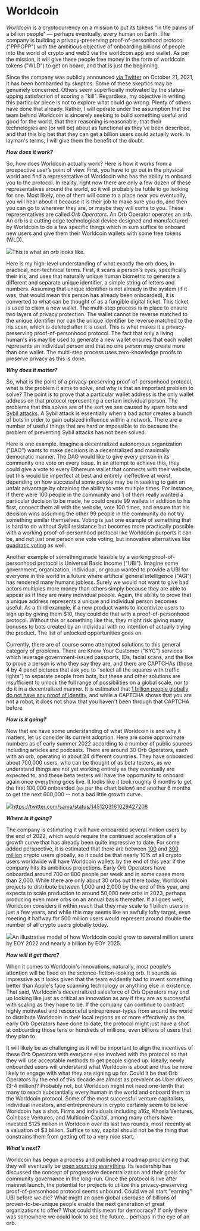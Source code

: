# Worldcoin

_Worldcoin_ is a cryptocurrency on a mission to put its tokens "in the palms of a billion people" — perhaps eventually, every human on Earth. The company is building a privacy-preserving proof-of-personhood protocol ("PPPOPP") with the ambitious objective of onboarding billions of people into the world of crypto and web3 via the worldcoin app and wallet. As per the mission, it will give these people free money in the form of worldcoin tokens ("WLD") to get on board, and that is just the beginning.

Since the company was publicly announced [via Twitter](https://twitter.com/worldcoin/status/1451214710628667394?s=20&t=devb3lRNqKIDKkYlMoF1Tw) on October 21, 2021, it has been bombarded by skeptics. Some of these skeptics may be genuinely concerned. Others seem superficially motivated by the status-upping satisfaction of scoring a "kill". Regardless, my objective in writing this particular piece is not to explore what could go wrong. Plenty of others have done that already. Rather, I will operate under the assumption that the team behind Worldcoin is sincerely seeking to build something useful and good for the world, that their reasoning is reasonable, that their technologies are (or will be) about as functional as they've been described, and that this big bet that they can get a billion users could actually work. In layman's terms, I will give them the benefit of the doubt.

_**How does it work?**_

So, how does Worldcoin actually work? Here is how it works from a prospective user’s point of view. First, you have to go out in the physical world and find a representative of Worldcoin who has the ability to onboard you to the protocol. In reality, right now there are only a few dozen of these representatives around the world, so it will probably be futile to go looking for one. Most likely, one of them will come to a place near you eventually, you will hear about it because it is their job to make sure you do, and then you can go to wherever they are, or maybe they will come to you. These representatives are called _Orb Operators_. An Orb Operator operates an _orb_. An orb is a cutting edge technological device designed and manufactured by Worldcoin to do a few specific things which in sum suffice to onboard new users and give them their Worldcoin wallets with some free tokens (WLD). 

[![](https://substackcdn.com/image/fetch/w_1456,c_limit,f_auto,q_auto:good,fl_progressive:steep/https%3A%2F%2Fsubstack-post-media.s3.amazonaws.com%2Fpublic%2Fimages%2Fe8a08628-fe82-4e43-9080-05d5567d7a8e_1024x731.jpeg)](https://substackcdn.com/image/fetch/f_auto,q_auto:good,fl_progressive:steep/https%3A%2F%2Fsubstack-post-media.s3.amazonaws.com%2Fpublic%2Fimages%2Fe8a08628-fe82-4e43-9080-05d5567d7a8e_1024x731.jpeg)This is what an _orb_ looks like.

Here is my high-level understanding of what exactly the orb does, in practical, non-technical terms. First, it scans a person's eyes, specifically their iris, and uses that naturally unique human biometric to generate a different and separate unique identifier, a simple string of letters and numbers. Assuming that unique identifier is not already in the system (if it was, that would mean this person has already been onboarded), it is converted to what can be thought of as a fungible digital ticket. This ticket is used to claim a new wallet. The multi-step process is in place to ensure two layers of privacy protection. The wallet cannot be reverse matched to the unique identifier nor can the unique identifier be reverse matched to the iris scan, which is deleted after it is used. This is what makes it a privacy-preserving proof-of-personhood protocol. The fact that only a living human's iris may be used to generate a new wallet ensures that each wallet represents an individual person and that no one person may create more than one wallet. The multi-step process uses zero-knowledge proofs to preserve privacy as this is done.

_**Why does it matter?**_

So, what is the point of a privacy-preserving proof-of-personhood protocol, what is the problem it aims to solve, and why is that an important problem to solve? The point is to prove that a particular wallet address is the only wallet address on that protocol representing a certain individual person. The problems that this solves are of the sort we see caused by spam bots and [Sybil attacks](https://en.wikipedia.org/wiki/Sybil_attack). A Sybil attack is essentially when a bad actor creates a bunch of bots in order to gain outsized influence within a network. There are a number of useful things that are hard or impossible to do because the problem of preventing Sybil attacks has not been solved.

Here is one example. Imagine a decentralized autonomous organization ("DAO") wants to make decisions in a decentralized and maximally democratic manner. The DAO would like to give every person in its community one vote on every issue. In an attempt to achieve this, they could give a vote to every Ethereum wallet that connects with their website, but this would be imperfect at best and entirely ineffective at worst, depending on how successful some people may be in seeking to gain an unfair advantage by obtaining the ability to vote multiple times. For instance, If there were 100 people in the community and 1 of them really wanted a particular decision to be made, he could create 99 wallets in addition to his first, connect them all with the website, vote 100 times, and ensure that his decision wins assuming the other 99 people in the community do not try something similar themselves. Voting is just one example of something that is hard to do without Sybil resistance but becomes more practically possible with a working proof-of-personhood protocol like Worldcoin purports it can be, and not just one person one vote voting, but innovative alternatives like [quadratic voting](https://vitalik.ca/general/2019/12/07/quadratic.html) as well.

Another example of something made feasible by a working proof-of-personhood protocol is Universal Basic Income ("UBI"). Imagine some government, organization, individual, or group wanted to provide a UBI for everyone in the world in a future where artificial general intelligence ("AGI") has rendered many humans jobless. Surely we would not want to give bad actors multiples more money than others simply because they are able to appear as if they are many individual people. Again, the ability to prove that a unique address represents a unique and individual person becomes useful. As a third example, if a new product wants to incentivize users to sign up by giving them $10, they could do that with a proof-of-personhood protocol. Without this or something like this, they might risk giving many bonuses to bots created by an individual with no intention of actually trying the product. The list of unlocked opportunities goes on. 

Currently, there are of course some attempted solutions to this general category of problems. There are Know Your Customer ("KYC") services which leverage government-issued passports, IDs, facial scans, and the like to prove a person is who they say they are, and there are CAPTCHAs (those 4 by 4 panel pictures that ask you to "select all the squares with traffic lights") to separate people from bots, but these and other solutions are insufficient to unlock the full range of possibilities on a global scale, nor to do it in a decentralized manner. It is estimated that [1 billion people globally do not have any proof of identity](https://blogs.worldbank.org/voices/global-identification-challenge-who-are-1-billion-people-without-proof-identity), and while a CAPTCHA shows that you are not a robot, it does not show that you haven't been through that CAPTCHA before.

_**How is it going?**_

Now that we have some understanding of what Worldcoin is and why it matters, let us consider its current adoption. Here are some approximate numbers as of early summer 2022 according to a number of public sources including articles and podcasts. There are around 30 Orb Operators, each with an orb, operating in about 24 different countries. They have onboarded about 700,000 users, who can be thought of as beta testers, as we understand things are not yet working entirely as they eventually are expected to, and these beta testers will have the opportunity to onboard again once everything goes live. It looks like it took roughly 6 months to get the first 100,000 onboarded (as per the chart below) and another 6 months to get the next 600,000 -- not a bad little growth curve.

[![](https://substackcdn.com/image/fetch/w_1456,c_limit,f_auto,q_auto:good,fl_progressive:steep/https%3A%2F%2Fsubstack-post-media.s3.amazonaws.com%2Fpublic%2Fimages%2F42710d6a-87df-42a6-94f5-6c15da1b881d_1024x528.jpeg)](https://substackcdn.com/image/fetch/f_auto,q_auto:good,fl_progressive:steep/https%3A%2F%2Fsubstack-post-media.s3.amazonaws.com%2Fpublic%2Fimages%2F42710d6a-87df-42a6-94f5-6c15da1b881d_1024x528.jpeg)https://twitter.com/sama/status/1451203161029427208

 _**Where is it going?**_

The company is estimating it will have onboarded several million users by the end of 2022, which would require the continued acceleration of a growth curve that has already been quite impressive to date. For some added perspective, it is estimated that there are between [100](https://explodingtopics.com/blog/blockchain-stats) and [300 million](https://www.buybitcoinworldwide.com/cryptocurrency-statistics/) crypto users globally, so it could be that nearly 10% of all crypto users worldwide will have Worldcoin wallets by the end of this year if the company hits its ambitious projections. Early Orb Operators have onboarded around 700 or 800 people per week and in some cases more than 2,000. While there are only about 30 orbs out there today, Worldcoin projects to distribute between 1,000 and 2,000 by the end of this year, and expects to scale production to around 50,000 new orbs in 2023, perhaps producing even more orbs on an annual basis thereafter. If all goes well, Worldcoin considers it within reach that they may scale to 1 billion users in just a few years, and while this may seems like an awfully lofty target, even meeting it halfway for 500 million users would represent around double the number of all crypto users globally today.

[![](https://substackcdn.com/image/fetch/w_1456,c_limit,f_auto,q_auto:good,fl_progressive:steep/https%3A%2F%2Fsubstack-post-media.s3.amazonaws.com%2Fpublic%2Fimages%2Fa3604720-1564-45ce-82e6-399478501d41_1023x557.png)](https://substackcdn.com/image/fetch/f_auto,q_auto:good,fl_progressive:steep/https%3A%2F%2Fsubstack-post-media.s3.amazonaws.com%2Fpublic%2Fimages%2Fa3604720-1564-45ce-82e6-399478501d41_1023x557.png)An illustrative model of how Worldcoin could grow to several million users by EOY 2022 and nearly a billion by EOY 2025.

_**How will it get there?**_

When it comes to Worldcoin's innovations, naturally, most people's attention will be fixed on the science-fiction-looking orb. It sounds as impressive as it looks given that the team evidently had to invent something better than Apple's face scanning technology or anything else in existence. That said, Worldcoin's decentralized salesforce of Orb Operators may end up looking like just as critical an innovation as any if they are as successful with scaling as they hope to be. If the company can continue to contract highly motivated and resourceful entrepreneur-types from around the world to distribute Worldcoin in their local regions as or more effectively as the early Orb Operators have done to date, the protocol might just have a shot at onboarding those tens or hundreds of millions, even billions of users that they plan to. 

It will likely be as challenging as it will be important to align the incentives of these Orb Operators with everyone else involved with the protocol so that they will use acceptable methods to get people signed up. Ideally, newly onboarded users will understand what Worldcoin is about and thus be more likely to engage with what they are signing up for. Could it be that Orb Operators by the end of this decade are almost as prevalent as Uber drivers (3-4 million)? Probably not, but Worldcoin might not need one-tenth that many to reach substantially every human in the world and onboard them to the Worldcoin protocol. Some of the most successful venture capitalists, individual investors, and entrepreneurs in crypto certainly seem to believe Worldcoin has a shot. Firms and individuals including a16z, Khosla Ventures, Coinbase Ventures, and Multicoin Capital, among many others have invested $125 million in Worldcoin over its last two rounds, most recently at a valuation of $3 billion. Suffice to say, capital should not be the thing that constrains them from getting off to a very nice start.

_**What's next?**_

Worldcoin has begun a process and published a roadmap proclaiming that they will eventually be [open sourcing everything](https://worldcoin.org/open-sourcing-worldcoin). Its leadership has discussed the concept of progressive decentralization and their goals for community governance in the long-run. Once the protocol is live after mainnet launch, the potential for projects to utilize this privacy-preserving proof-of-personhood protocol seems unbound. Could we all start "earning" UBI before we die? What might an open global userbase of billions of proven-to-be-unique people enable the next generation of great organizations to offer? What could this mean for democracy? If only there was somewhere we could look to see the future… perhaps in the eye of an orb.
